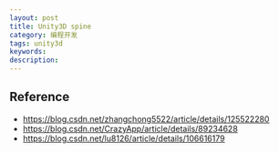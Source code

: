 ```yaml
---
layout: post
title: Unity3D spine
category: 编程开发
tags: unity3d
keywords: 
description: 
---
```




## Reference

* <https://blog.csdn.net/zhangchong5522/article/details/125522280>
* <https://blog.csdn.net/CrazyApp/article/details/89234628>
* <https://blog.csdn.net/lu8126/article/details/106616179>